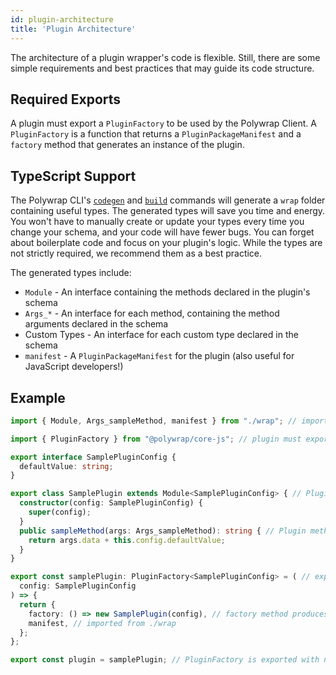 ```yaml
---
id: plugin-architecture
title: 'Plugin Architecture'
---
```


The architecture of a plugin wrapper's code is flexible.
Still, there are some simple requirements and best practices that may guide its code structure.

## Required Exports

A plugin must export a `PluginFactory` to be used by the Polywrap Client.
A `PluginFactory` is a function that returns a `PluginPackageManifest` and a `factory` method that generates an instance of the plugin.

## TypeScript Support

The Polywrap CLI's [`codegen`](../../reference/cli/commands/codegen) and [`build`](../../reference/cli/commands/build) commands will generate a `wrap` folder containing useful types.
The generated types will save you time and energy.
You won't have to manually create or update your types every time you change your schema, and your code will have fewer bugs.
You can forget about boilerplate code and focus on your plugin's logic.
While the types are not strictly required, we recommend them as a best practice.

The generated types include:
 - `Module` - An interface containing the methods declared in the plugin's schema
 - `Args_*` - An interface for each method, containing the method arguments declared in the schema
 - Custom Types - An interface for each custom type declared in the schema
 - `manifest` - A `PluginPackageManifest` for the plugin (also useful for JavaScript developers!)

## Example

```typescript title="Example: plugin template
import { Module, Args_sampleMethod, manifest } from "./wrap"; // imports from generated "wrap" folder

import { PluginFactory } from "@polywrap/core-js"; // plugin must export a PluginFactory

export interface SamplePluginConfig {
  defaultValue: string;
}

export class SamplePlugin extends Module<SamplePluginConfig> { // Plugin inherits from Module
  constructor(config: SamplePluginConfig) {
    super(config);
  }
  public sampleMethod(args: Args_sampleMethod): string { // Plugin method accepts Args_* as sole argument
    return args.data + this.config.defaultValue;
  }
}

export const samplePlugin: PluginFactory<SamplePluginConfig> = ( // exported PluginFactory is used by Polywrap client
  config: SamplePluginConfig
) => {
  return {
    factory: () => new SamplePlugin(config), // factory method produces a Module
    manifest, // imported from ./wrap
  };
};

export const plugin = samplePlugin; // PluginFactory is exported with name "plugin"
```